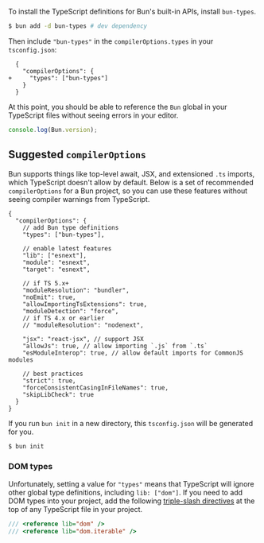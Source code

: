 To install the TypeScript definitions for Bun's built-in APIs, install `bun-types`.

```sh
$ bun add -d bun-types # dev dependency
```

Then include `"bun-types"` in the `compilerOptions.types` in your `tsconfig.json`:

```json-diff
  {
    "compilerOptions": {
+     "types": ["bun-types"]
    }
  }
```

At this point, you should be able to reference the `Bun` global in your TypeScript files without seeing errors in your editor.

```ts
console.log(Bun.version);
```

## Suggested `compilerOptions`

Bun supports things like top-level await, JSX, and extensioned `.ts` imports, which TypeScript doesn't allow by default. Below is a set of recommended `compilerOptions` for a Bun project, so you can use these features without seeing compiler warnings from TypeScript.

```jsonc
{
  "compilerOptions": {
    // add Bun type definitions
    "types": ["bun-types"],

    // enable latest features
    "lib": ["esnext"],
    "module": "esnext",
    "target": "esnext",

    // if TS 5.x+
    "moduleResolution": "bundler",
    "noEmit": true,
    "allowImportingTsExtensions": true,
    "moduleDetection": "force",
    // if TS 4.x or earlier
    // "moduleResolution": "nodenext",

    "jsx": "react-jsx", // support JSX
    "allowJs": true, // allow importing `.js` from `.ts`
    "esModuleInterop": true, // allow default imports for CommonJS modules

    // best practices
    "strict": true,
    "forceConsistentCasingInFileNames": true,
    "skipLibCheck": true
  }
}
```

If you run `bun init` in a new directory, this `tsconfig.json` will be generated for you.

```sh
$ bun init
```

### DOM types

Unfortunately, setting a value for `"types"` means that TypeScript will ignore other global type definitions, including `lib: ["dom"]`. If you need to add DOM types into your project, add the following [triple-slash directives](https://www.typescriptlang.org/docs/handbook/triple-slash-directives.html) at the top of any TypeScript file in your project.

```ts
/// <reference lib="dom" />
/// <reference lib="dom.iterable" />
```
